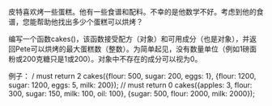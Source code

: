 皮特喜欢烤一些蛋糕。他有一些食谱和配料。不幸的是他数学不好。考虑到他的食谱，您能帮助他找出多少个蛋糕可以烘烤？

编写一个函数cakes()，该函数接受配方（对象）和可用成分（也是对象），并返回Pete可以烘烤的最大蛋糕数（整数）。为简单起见，没有数量单位（例如1磅面粉或200克糖只是1或200）。对象中不存在的成分可以视为0。

例子：
/ must return 2
cakes({flour: 500, sugar: 200, eggs: 1}, {flour: 1200, sugar: 1200, eggs: 5, milk: 200}); 
// must return 0
cakes({apples: 3, flour: 300, sugar: 150, milk: 100, oil: 100}, {sugar: 500, flour: 2000, milk: 2000}); 